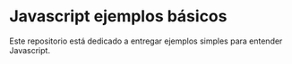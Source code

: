 # Javascript ejemplos básicos
Este repositorio está dedicado a entregar ejemplos simples para entender Javascript.